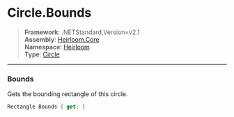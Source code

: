 # Circle.Bounds

> **Framework**: .NETStandard,Version=v2.1  
> **Assembly**: [Heirloom.Core][0]  
> **Namespace**: [Heirloom][0]  
> **Type**: [Circle][1]  

--------------------------------------------------------------------------------

### Bounds

Gets the bounding rectangle of this circle.

```cs
Rectangle Bounds { get; }
```

[0]: ..\Heirloom.Core.md
[1]: Heirloom.Circle.md
